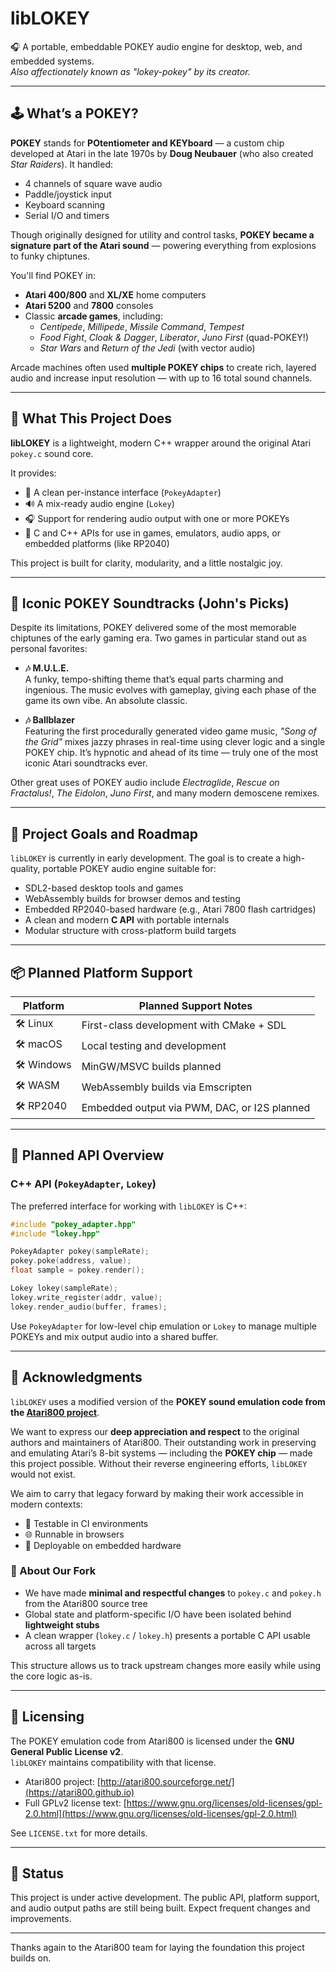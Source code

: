 # libLOKEY

🎧 A portable, embeddable POKEY audio engine for desktop, web, and embedded systems.  
*Also affectionately known as "lokey-pokey" by its creator.*

---

## 🕹️ What’s a POKEY?

**POKEY** stands for **POtentiometer and KEYboard** — a custom chip developed at Atari in the late 1970s by **Doug Neubauer** (who also created *Star Raiders*). It handled:

- 4 channels of square wave audio
- Paddle/joystick input
- Keyboard scanning
- Serial I/O and timers

Though originally designed for utility and control tasks, **POKEY became a signature part of the Atari sound** — powering everything from explosions to funky chiptunes.

You'll find POKEY in:

- **Atari 400/800** and **XL/XE** home computers
- **Atari 5200** and **7800** consoles
- Classic **arcade games**, including:
    - *Centipede*, *Millipede*, *Missile Command*, *Tempest*
    - *Food Fight*, *Cloak & Dagger*, *Liberator*, *Juno First* (quad-POKEY!)
    - *Star Wars* and *Return of the Jedi* (with vector audio)

Arcade machines often used **multiple POKEY chips** to create rich, layered audio and increase input resolution — with up to 16 total sound channels.

---

## 🎯 What This Project Does

**libLOKEY** is a lightweight, modern C++ wrapper around the original Atari `pokey.c` sound core.

It provides:

- 🔄 A clean per-instance interface (`PokeyAdapter`)
- 🔊 A mix-ready audio engine (`Lokey`)
- 🎧 Support for rendering audio output with one or more POKEYs
- 🧪 C and C++ APIs for use in games, emulators, audio apps, or embedded platforms (like RP2040)

This project is built for clarity, modularity, and a little nostalgic joy.

---

## 🎵 Iconic POKEY Soundtracks (John's Picks)

Despite its limitations, POKEY delivered some of the most memorable chiptunes of the early gaming era. Two games in particular stand out as personal favorites:

- **🎶 M.U.L.E.**  
  A funky, tempo-shifting theme that’s equal parts charming and ingenious. The music evolves with gameplay, giving each phase of the game its own vibe. An absolute classic.

- **🎶 Ballblazer**  
  Featuring the first procedurally generated video game music, *"Song of the Grid"* mixes jazzy phrases in real-time using clever logic and a single POKEY chip. It’s hypnotic and ahead of its time — truly one of the most iconic Atari soundtracks ever.

Other great uses of POKEY audio include *Electraglide*, *Rescue on Fractalus!*, *The Eidolon*, *Juno First*, and many modern demoscene remixes.

---

## 🎯 Project Goals and Roadmap

`libLOKEY` is currently in early development. The goal is to create a high-quality, portable POKEY audio engine suitable for:

- SDL2-based desktop tools and games
- WebAssembly builds for browser demos and testing
- Embedded RP2040-based hardware (e.g., Atari 7800 flash cartridges)
- A clean and modern **C API** with portable internals
- Modular structure with cross-platform build targets

---

## 📦 Planned Platform Support

| Platform     | Planned Support Notes                        |
|--------------|----------------------------------------------|
| 🛠 Linux      | First-class development with CMake + SDL     |
| 🛠 macOS      | Local testing and development                |
| 🛠 Windows    | MinGW/MSVC builds planned                    |
| 🛠 WASM       | WebAssembly builds via Emscripten            |
| 🛠 RP2040     | Embedded output via PWM, DAC, or I2S planned |

---

## 🧩 Planned API Overview

### C++ API (`PokeyAdapter`, `Lokey`)
The preferred interface for working with `libLOKEY` is C++:

```cpp
#include "pokey_adapter.hpp"
#include "lokey.hpp"

PokeyAdapter pokey(sampleRate);
pokey.poke(address, value);
float sample = pokey.render();

Lokey lokey(sampleRate);
lokey.write_register(addr, value);
lokey.render_audio(buffer, frames);
```

Use `PokeyAdapter` for low-level chip emulation or `Lokey` to manage multiple POKEYs and mix output audio into a shared buffer.

---

## 🫡 Acknowledgments

`libLOKEY` uses a modified version of the **POKEY sound emulation code from the [Atari800 project](https://atari800.github.io)**.

We want to express our **deep appreciation and respect** to the original authors and maintainers of Atari800. Their outstanding work in preserving and emulating Atari’s 8-bit systems — including the **POKEY chip** — made this project possible. Without their reverse engineering efforts, `libLOKEY` would not exist.

We aim to carry that legacy forward by making their work accessible in modern contexts:

- 🧪 Testable in CI environments
- 🌐 Runnable in browsers
- 🔌 Deployable on embedded hardware

### 🧩 About Our Fork

- We have made **minimal and respectful changes** to `pokey.c` and `pokey.h` from the Atari800 source tree
- Global state and platform-specific I/O have been isolated behind **lightweight stubs**
- A clean wrapper (`lokey.c` / `lokey.h`) presents a portable C API usable across all targets

This structure allows us to track upstream changes more easily while using the core logic as-is.

---

## 📜 Licensing

The POKEY emulation code from Atari800 is licensed under the **GNU General Public License v2**.  
`libLOKEY` maintains compatibility with that license.

- Atari800 project: [http://atari800.sourceforge.net/](https://atari800.github.io)
- Full GPLv2 license text: [https://www.gnu.org/licenses/old-licenses/gpl-2.0.html](https://www.gnu.org/licenses/old-licenses/gpl-2.0.html)

See `LICENSE.txt` for more details.

---

## 🚧 Status

This project is under active development. The public API, platform support, and audio output paths are still being built. Expect frequent changes and improvements.

---

Thanks again to the Atari800 team for laying the foundation this project builds on.
